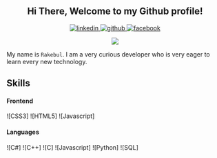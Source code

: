<div align="center">
    <h2> Hi There, Welcome to my Github profile!</h2>
    </a>
    <a href="https://linkedin.com/in/rakebul-hassan" target="_blank">
        <img src=https://img.shields.io/badge/LinkedIn-0077B5?style=for-the-badge&logo=linkedin&logoColor=white alt=linkedin  />
    </a>
    <a href="https://github.com/logicmagician" target="_blank">
        <img src=https://img.shields.io/badge/GitHub-100000?style=for-the-badge&logo=github&logoColor=white alt=github  />
    </a>
    <a href="https://fb.com/rakebulhassn76" target="_blank">
        <img src=https://img.shields.io/badge/Facebook-1877F2?style=for-the-badge&logo=facebook&logoColor=white alt=facebook  />
   
</div>
<p></p>
<div align="center">
    <a href="https://github.com/logicmagician">
        <img src="https://github-readme-stats.vercel.app/api/top-langs?username=heronet&layout=compact&langs_count=25&theme=radical" />
    </a>
</div>
<p></p>

My name is `Rakebul`. I am a very curious developer who is very eager to learn every new technology.

## Skills

#### Frontend

![CSS3]
![HTML5]
![Javascript]

#### Languages

![C#]
![C++]
![C]
![Javascript]
![Python]
![SQL]
